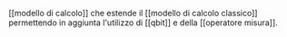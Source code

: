 [[modello di calcolo]] che estende il [[modello di calcolo classico]] permettendo in aggiunta l'utilizzo di [[qbit]] e della [[operatore misura]].
